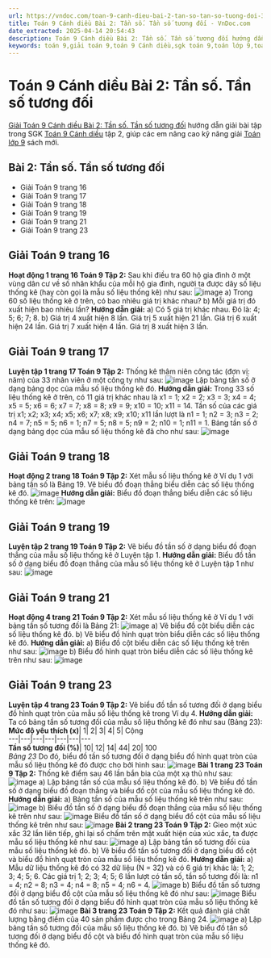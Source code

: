 ```yaml
---
url: https://vndoc.com/toan-9-canh-dieu-bai-2-tan-so-tan-so-tuong-doi-335075
title: Toán 9 Cánh diều Bài 2: Tần số. Tần số tương đối - VnDoc.com
date_extracted: 2025-04-14 20:54:43
description: Toán 9 Cánh diều Bài 2: Tần số. Tần số tương đối hướng dẫn giải chi tiết các câu hỏi và bài tập trong SGK Toán 9 Cánh diều tập 2.
keywords: toán 9,giải toán 9,toán 9 Cánh diều,sgk toán 9,toán lớp 9,toán lớp 9 Cánh diều,sgk toán 9 Cánh diều,giải sgk toán 9 Cánh diều,toán 9 Cánh diều tập 2,giải bài tập toán 9 Cánh diều,Bài 2 Tần số Tần số tương đối,toán 9 Cánh diều tập 2 trang 23
---
```


# Toán 9 Cánh diều Bài 2: Tần số. Tần số tương đối
[Giải Toán 9 Cánh diều Bài 2: Tần số. Tần số tương đối](<https://vndoc.com/toan-9-canh-dieu-bai-2-tan-so-tan-so-tuong-doi-335075>) hướng dẫn giải bài tập trong SGK [Toán 9 Cánh diều](<https://vndoc.com/toan-9-canh-dieu>) tập 2, giúp các em nâng cao kỹ năng giải [Toán lớp 9](<https://vndoc.com/toan-lop9>) sách mới.
## Bài 2: Tần số. Tần số tương đối
  * Giải Toán 9 trang 16
  * Giải Toán 9 trang 17
  * Giải Toán 9 trang 18
  * Giải Toán 9 trang 19
  * Giải Toán 9 trang 21
  * Giải Toán 9 trang 23

## **Giải Toán 9 trang 16**
**Hoạt động 1 trang 16 Toán 9 Tập 2:** Sau khi điều tra 60 hộ gia đình ở một vùng dân cư về số nhân khẩu của mỗi hộ gia đình, người ta được dãy số liệu thống kê \(hay còn gọi là mẫu số liệu thống kê\) như sau:
![image](https://i.vdoc.vn/data/image/2025/01/18/hoat-dong-1-trang-16-toan-9-tap-2.png)
a\) Trong 60 số liệu thống kê ở trên, có bao nhiêu giá trị khác nhau?
b\) Mỗi giá trị đó xuất hiện bao nhiêu lần?
**Hướng dẫn giải:**
a\) Có 5 giá trị khác nhau. Đó là: 4; 5; 6; 7; 8.
b\) Giá trị 4 xuất hiện 8 lần.
Giá trị 5 xuất hiện 21 lần.
Giá trị 6 xuất hiện 24 lần.
Giá trị 7 xuất hiện 4 lần.
Giá trị 8 xuất hiện 3 lần.
## **Giải Toán 9 trang 17**
**Luyện tập 1 trang 17 Toán 9 Tập 2:** Thống kê thâm niên công tác \(đơn vị: năm\) của 33 nhân viên ở một công ty như sau:
![image](https://i.vdoc.vn/data/image/2025/01/18/luyen-tap-1-trang-17-toan-9-tap-2.png)
Lập bảng tần số ở dạng bảng dọc của mẫu số liệu thống kê đó.
**Hướng dẫn giải:**
Trong 33 số liệu thống kê ở trên, có 11 giá trị khác nhau là x1 = 1; x2 = 2; x3 = 3; x4 = 4; x5 = 5; x6 = 6; x7 = 7; x8 = 8; x9 = 9; x10 = 10; x11 = 14.
Tần số của các giá trị x1; x2; x3; x4; x5; x6; x7; x8; x9; x10; x11 lần lượt là n1 = 1; n2 = 3; n3 = 2; n4 = 7; n5 = 5; n6 = 1; n7 = 5; n8 = 5; n9 = 2; n10 = 1; n11 = 1.
Bảng tần số ở dạng bảng dọc của mẫu số liệu thống kê đã cho như sau:
![image](https://i.vdoc.vn/data/image/2025/01/18/luyen-tap-1-trang-17-toan-9-tap-2-1.png)
## **Giải Toán 9 trang 18**
**Hoạt động 2 trang 18 Toán 9 Tập 2:** Xét mẫu số liệu thống kê ở Ví dụ 1 với bảng tần số là Bảng 19. Vẽ biểu đồ đoạn thẳng biểu diễn các số liệu thống kê đó.
![image](https://i.vdoc.vn/data/image/2025/01/18/hoat-dong-2-trang-18-toan-9-tap-2.png)
**Hướng dẫn giải:**
Biểu đồ đoạn thẳng biểu diễn các số liệu thống kê trên:
![image](https://i.vdoc.vn/data/image/2025/01/18/hoat-dong-2-trang-18-toan-9-tap-2-1.png)
## **Giải Toán 9 trang 19**
**Luyện tập 2 trang 19 Toán 9 Tập 2:** Vẽ biểu đồ tần số ở dạng biểu đồ đoạn thẳng của mẫu số liệu thống kê ở Luyện tập 1.
**Hướng dẫn giải:**
Biểu đồ tần số ở dạng biểu đồ đoạn thẳng của mẫu số liệu thống kê ở Luyện tập 1 như sau:
![image](https://i.vdoc.vn/data/image/2025/01/18/luyen-tap-2-trang-19-toan-9-tap-2.png)
## Giải Toán 9 trang 21
**Hoạt động 4 trang 21 Toán 9 Tập 2:** Xét mẫu số liệu thống kê ở Ví dụ 1 với bảng tần số tương đối là Bảng 21:
![image](https://i.vdoc.vn/data/image/2025/01/18/hoat-dong-4-trang-21-toan-9-tap-2.png)
a\) Vẽ biểu đồ cột biểu diễn các số liệu thống kê đó.
b\) Vẽ biểu đồ hình quạt tròn biểu diễn các số liệu thống kê đó.
**Hướng dẫn giải:**
a\) Biểu đồ cột biểu diễn các số liệu thống kê trên như sau:
![image](https://i.vdoc.vn/data/image/2025/01/18/hoat-dong-4-trang-21-toan-9-tap-2-1.png)
b\) Biểu đồ hình quạt tròn biểu diễn các số liệu thống kê trên như sau:
![image](https://i.vdoc.vn/data/image/2025/01/18/hoat-dong-4-trang-21-toan-9-tap-2-2.png)
## **Giải Toán 9 trang 23**
**Luyện tập 4 trang 23 Toán 9 Tập 2:** Vẽ biểu đồ tần số tương đối ở dạng biểu đồ hình quạt tròn của mẫu số liệu thống kê trong Ví dụ 4.
**Hướng dẫn giải:**
Ta có bảng tần số tương đối của mẫu số liệu thống kê đó như sau \(Bảng 23\):
**Mức độ yêu thích \(x\)**|  1| 2| 3| 4| 5| Cộng  
---|---|---|---|---|---|---  
**Tần số tương đối \(%\)**|  10| 12| 14| 44| 20| 100  
 _Bảng 23_
Do đó, biểu đồ tần số tương đối ở dạng biểu đồ hình quạt tròn của mẫu số liệu thống kê đó được cho bởi hình sau:
![image](https://i.vdoc.vn/data/image/2025/01/18/luyen-tap-4-trang-23-toan-9-tap-2.png)
**Bài 1 trang 23 Toán 9 Tập 2:** Thống kê điểm sau 46 lần bắn bia của một xạ thủ như sau:
![image](https://i.vdoc.vn/data/image/2025/01/18/bai-1-trang-23-toan-lop-9-tap-2.png)
a\) Lập bảng tần số của mẫu số liệu thống kê đó.
b\) Vẽ biểu đồ tần số ở dạng biểu đồ đoạn thẳng và biểu đồ cột của mẫu số liệu thống kê đó.
**Hướng dẫn giải:**
a\) Bảng tần số của mẫu số liệu thống kê trên như sau:
![image](https://i.vdoc.vn/data/image/2025/01/18/bai-1-trang-23-toan-lop-9-tap-2-1.png)
b\) Biểu đồ tần số ở dạng biểu đồ đoạn thẳng của mẫu số liệu thống kê trên như sau:
![image](https://i.vdoc.vn/data/image/2025/01/18/bai-1-trang-23-toan-lop-9-tap-2-2.png)
Biểu đồ tần số ở dạng biểu đồ cột của mẫu số liệu thống kê trên như sau:
![image](https://i.vdoc.vn/data/image/2025/01/18/bai-1-trang-23-toan-lop-9-tap-2-3.png)
**Bài 2 trang 23 Toán 9 Tập 2:** Gieo một xúc xắc 32 lần liên tiếp, ghi lại số chấm trên mặt xuất hiện của xúc xắc, ta được mẫu số liệu thống kê như sau:
![image](https://i.vdoc.vn/data/image/2025/01/18/bai-2-trang-23-toan-lop-9-tap-2.png)
a\) Lập bảng tần số tương đối của mẫu số liệu thống kê đó.
b\) Vẽ biểu đồ tần số tương đối ở dạng biểu đồ cột và biểu đồ hình quạt tròn của mẫu số liệu thống kê đó.
**Hướng dẫn giải:**
a\) Mẫu dữ liệu thống kê đó có 32 dữ liệu \(N = 32\) và có 6 giá trị khác là: 1; 2; 3; 4; 5; 6.
Các giá trị 1; 2; 3; 4; 5; 6 lần lượt có tần số, tần số tương đối là:
n1 = 4; n2 = 8; n3 = 4; n4 = 8; n5 = 4; n6 = 4.
![image](https://i.vdoc.vn/data/image/2025/01/18/bai-2-trang-23-toan-lop-9-tap-2-1.png)
b\) Biểu đồ tần số tương đối ở dạng biểu đồ cột của mẫu số liệu thống kê đó như sau:
![image](https://i.vdoc.vn/data/image/2025/01/18/bai-2-trang-23-toan-lop-9-tap-2-2.png)
Biểu đồ tần số tương đối ở dạng biểu đồ hình quạt tròn của mẫu số liệu thống kê đó như sau:
![image](https://i.vdoc.vn/data/image/2025/01/18/bai-2-trang-23-toan-lop-9-tap-2-3.png)
**Bài 3 trang 23 Toán 9 Tập 2:** Kết quả đánh giá chất lượng bằng điểm của 40 sản phẩm được cho trong Bảng 24.
![image](https://i.vdoc.vn/data/image/2025/01/18/bai-3-trang-23-toan-lop-9-tap-2.png)
a\) Lập bảng tần số tương đối của mẫu số liệu thống kê đó.
b\) Vẽ biểu đồ tần số tương đối ở dạng biểu đồ cột và biểu đồ hình quạt tròn của mẫu số liệu thống kê đó.
